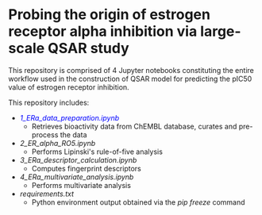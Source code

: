 # Probing the origin of estrogen receptor alpha inhibition via large-scale QSAR study

This repository is comprised of 4 Jupyter notebooks constituting the entire workflow used in the construction of QSAR model for predicting the pIC50 value of estrogen receptor inhibition.

This repository includes:
* <span style="color:blue">*1_ERa_data_preparation.ipynb*</span>
  - Retrieves bioactivity data from ChEMBL database, curates and pre-process the data
* *2_ER_alpha_RO5.ipynb*
  - Performs Lipinski's rule-of-five analysis
* *3_ERa_descriptor_calculation.ipynb*
  - Computes fingerprint descriptors
* *4_ERa_multivariate_analysis.ipynb*
  - Performs multivariate analysis
* *requirements.txt*
  - Python environment output obtained via the *pip freeze* command
